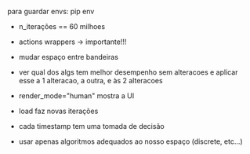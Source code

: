 para guardar envs: pip env

 - n_iterações == 60 milhoes

 - actions wrappers -> importante!!!

 - mudar espaço entre bandeiras

 - ver qual dos algs tem melhor desempenho sem alteracoes e aplicar esse a 1 alteracao, a outra, e às 2 alteracoes

 - render_mode="human" mostra a UI

 - load faz novas iterações

 - cada timestamp tem uma tomada de decisão

 - usar apenas algoritmos adequados ao nosso espaço (discrete, etc...)
